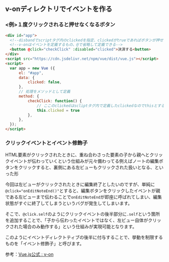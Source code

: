 ## v-onディレクトリでイベントを作る

### <例>１度クリックされると押せなくなるボタン
```html
<div id="app">
  <!--disbandでscriptタグ内のclickedを指定、clickedがtrueであればボタンが押せなくなり、falseだとボタンが押せる-->
  <!--v-onはイベントを定義するもの、@で省略して定義できる-->
  <button @click="checkClick" :disabled="clicked">決済する<button>
</div>
<script src="https://cdn.jsdelivr.net/npm/vue/dist/vue.js"></script>
<script>
  var app = new Vue ({
      el: "#app",
      data: {
          clicked: false,
      },
      // 処理をメソッドとして定義
      method: {
          checkClick: function() {
              // ここのclickedはscliptタグ内で定義したclickedなのでthisとする
              this.clicked = true
          },
      },
  });
</script>
```

### クリックイベントとイベント修飾子

HTML要素がクリックされたときに、重ね合わさった要素の子から親へとクリックイベントが伝わっていくという仕組みが元々備わってる例えばノートの編集ボタンをクリックすると、裏側にある左ビューもクリックされた扱いとなる、といった形  

今回は左ビューがクリックされたときに編集終了としたいのですが、単純に`@click="onEditNoteEnd()"`とすると、編集ボタンをクリックしたイベントが親である左ビューまで伝わることで`onEditNoteEnd`が即座に呼ばれてしまい、編集状態がすぐに終了してしまうというバグが発生してしまいます。

そこで、`@click.self`のようにクリックイベントの後半部分に`.self`という箇所を追加することで、「子から伝わったイベントではなく、左ビュー自体がクリックされた場合のみ動作する」という仕組みが実現可能となります。

このようにイベントディレクトティブの後半に付与することで、挙動を制限するものを「イベント修飾子」と呼びます。

参考：[Vue.js公式 : v-on](https://jp.vuejs.org/v2/api/index.html#v-on)
